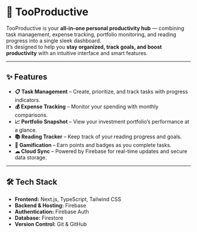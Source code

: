 # 🚀 TooProductive

TooProductive is your **all-in-one personal productivity hub** — combining task management, expense tracking, portfolio monitoring, and reading progress into a single sleek dashboard.  
It’s designed to help you **stay organized, track goals, and boost productivity** with an intuitive interface and smart features.

---

## ✨ Features

- **📋 Task Management** – Create, prioritize, and track tasks with progress indicators.
- **💰 Expense Tracking** – Monitor your spending with monthly comparisons.
- **📈 Portfolio Snapshot** – View your investment portfolio’s performance at a glance.
- **📚 Reading Tracker** – Keep track of your reading progress and goals.
- **🎯 Gamification** – Earn points and badges as you complete tasks.
- **☁ Cloud Sync** – Powered by Firebase for real-time updates and secure data storage.

---

## 🛠 Tech Stack

- **Frontend:** Next.js, TypeScript, Tailwind CSS
- **Backend & Hosting:** Firebase
- **Authentication:** Firebase Auth
- **Database:** Firestore
- **Version Control:** Git & GitHub


